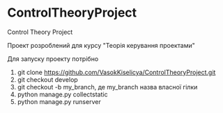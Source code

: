 # ControlTheoryProject
Control Theory Project

Проект розроблений для курсу "Теорія керування проектами"

Для запуску проекту потрібно

1) git clone https://github.com/VasokKiselicya/ControlTheoryProject.git
2) git checkout develop
3) git checkout -b my_branch, де my_branch назва власної гілки
4) python manage.py collectstatic
5) python manage.py runserver
